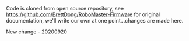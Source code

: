 ﻿Code is cloned from open source repository, see https://github.com/BrettDong/RoboMaster-Firmware for original documentation, we'll write our own at one point...changes are made here.
 
 New change - 20200920
